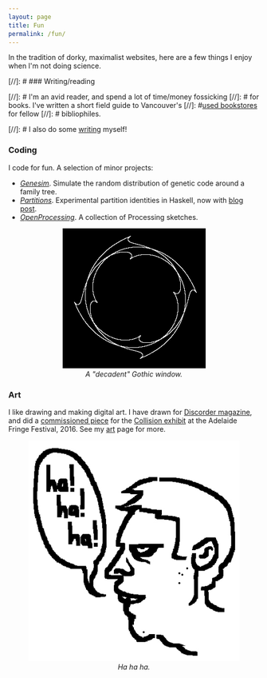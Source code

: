 ```yaml
---
layout: page
title: Fun
permalink: /fun/
---
```


In the tradition of dorky, maximalist websites, here are a few things I enjoy when I'm not doing science.

[//]: # ### Writing/reading

[//]: # I'm an avid reader, and spend a lot of time/money fossicking
[//]: # for books. I've written a short field guide to Vancouver's
[//]: #[used bookstores](reviews/bookstores.md) for fellow
[//]: # bibliophiles.

[//]: # I also do some [writing](/writing.md) myself!

### Coding

I code for fun.
A selection of minor projects:

- [*Genesim*](https://github.com/hapax/genesim). Simulate the random
distribution of genetic code around a family tree.
- [*Partitions*](https://github.com/hapax/haskell-partitions). Experimental
  partition identities in Haskell, now with [blog post](https://hapax.github.io/mathematics/programming/haskell-partition/).
- [*OpenProcessing*](https://www.openprocessing.org/user/89003). A
collection of Processing sketches.

<figure>
    <div style="text-align:center"><img src ="/images/gothic-2.png" />
    <figcaption><i>A "decadent" Gothic window.</i></figcaption>
	</div>
</figure>

### Art

I like drawing and making digital art.
I have drawn for [Discorder magazine](https://www.citr.ca/discorder/),
and did a [commissioned piece](images/collision.jpg) for the
[Collision exhibit](http://www.coepp.org.au/events/collision-exhibition)
at the Adelaide Fringe Festival, 2016.
See my [art](/art.md) page for more.

<figure>
    <div style="text-align:center"><img src ="/images/zombie.jpg" />
    <figcaption><i>Ha ha ha.</i></figcaption>
	</div>
</figure>
